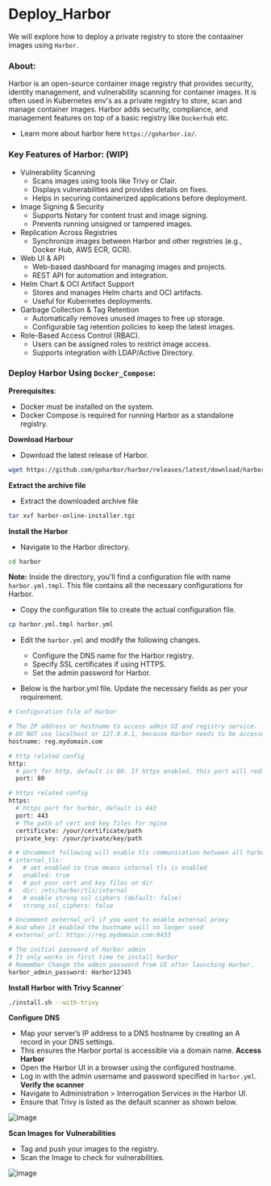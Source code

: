 # Deploy_Harbor
We will explore how to deploy a private registry to store the contaainer images using `Harbor`.
### About:
Harbor is an open-source container image registry that provides security, identity management, and vulnerability scanning for container images.
It is often used in Kubernetes env's as a private registry to store, scan and manage container images.
Harbor adds security, compliance, and management features on top of a basic registry like `Dockerhub` etc.
- Learn more about harbor here `https://goharbor.io/`.
### Key Features of Harbor: (WIP)
- Vulnerability Scanning
  - Scans images using tools like Trivy or Clair.
  - Displays vulnerabilities and provides details on fixes.
  - Helps in securing containerized applications before deployment.
- Image Signing & Security
  - Supports Notary for content trust and image signing.
  - Prevents running unsigned or tampered images.
- Replication Across Registries
  - Synchronize images between Harbor and other registries (e.g., Docker Hub, AWS ECR, GCR).
- Web UI & API
  - Web-based dashboard for managing images and projects.
  - REST API for automation and integration.
- Helm Chart & OCI Artifact Support
  - Stores and manages Helm charts and OCI artifacts.
  - Useful for Kubernetes deployments.
- Garbage Collection & Tag Retention
  - Automatically removes unused images to free up storage.
  - Configurable tag retention policies to keep the latest images.
- Role-Based Access Control (RBAC).
  - Users can be assigned roles to restrict image access.
  - Supports integration with LDAP/Active Directory.

### Deploy Harbor Using `Docker_Compose`:

**Prerequisites**:
- Docker must be installed on the system.
- Docker Compose is required for running Harbor as a standalone registry.

**Download Harbour**
- Download the latest release of Harbor.
~~~bash
wget https://github.com/goharbor/harbor/releases/latest/download/harbor-online-installer.tgz
~~~
**Extract the archive file**
- Extract the downloaded archive file
~~~bash
tar xvf harbor-online-installer.tgz
~~~
**Install the Harbor**
- Navigate to the Harbor directory.
~~~bash
cd harbor
~~~
**Note:** Inside the directory, you'll find a configuration file with name `harbor.yml.tmpl`. This file contains all the necessary configurations for Harbor.
- Copy the configuration file to create the actual configuration file.
~~~bash
cp harbor.yml.tmpl harbor.yml
~~~
- Edit the `harbor.yml` and modify the following changes.
  - Configure the DNS name for the Harbor registry.
  - Specify SSL certificates if using HTTPS.
  - Set the admin password for Harbor.

- Below is the harbor.yml file. Update the necessary fields as per your requirement.
~~~bash
# Configuration file of Harbor

# The IP address or hostname to access admin UI and registry service.
# DO NOT use localhost or 127.0.0.1, because Harbor needs to be accessed by external clients.
hostname: reg.mydomain.com 

# http related config
http:
  # port for http, default is 80. If https enabled, this port will redirect to https port
  port: 80

# https related config
https:
  # https port for harbor, default is 443
  port: 443
  # The path of cert and key files for nginx
  certificate: /your/certificate/path
  private_key: /your/private/key/path

# # Uncomment following will enable tls communication between all harbor components
# internal_tls:
#   # set enabled to true means internal tls is enabled
#   enabled: true
#   # put your cert and key files on dir
#   dir: /etc/harbor/tls/internal
#   # enable strong ssl ciphers (default: false)
#   strong_ssl_ciphers: false

# Uncomment external_url if you want to enable external proxy
# And when it enabled the hostname will no longer used
# external_url: https://reg.mydomain.com:8433

# The initial password of Harbor admin
# It only works in first time to install harbor
# Remember Change the admin password from UI after launching Harbor.
harbor_admin_password: Harbor12345
~~~
**Install Harbor with Trivy Scanner`**
~~~bash
./install.sh --with-trivy
~~~
**Configure DNS**
- Map your server’s IP address to a DNS hostname by creating an A record in your DNS settings.
- This ensures the Harbor portal is accessible via a domain name.
**Access Harbor**
- Open the Harbor UI in a browser using the configured hostname.
- Log in with the admin username and password specified in `harbor.yml`.
**Verify the scanner**
- Navigate to Administration > Interrogation Services in the Harbor UI.
- Ensure that Trivy is listed as the default scanner as shown below.

![image](https://github.com/user-attachments/assets/03948343-ed4c-442f-ac4d-4f8746a24d6b)

**Scan Images for Vulnerabilities**
- Tag and push your images to the registry.
- Scan the Image to check for vulnerabilities.

![image](https://github.com/user-attachments/assets/4122615f-d21c-4f20-bc4d-adf4d53be9ec)

